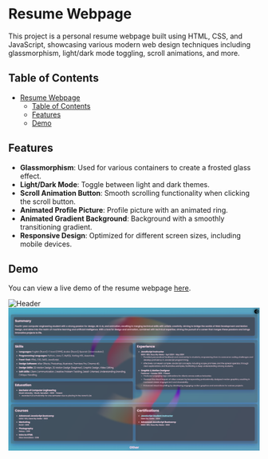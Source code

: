 
#  Resume Webpage

This project is a personal resume webpage built using HTML, CSS, and JavaScript, showcasing various modern web design techniques including glassmorphism, light/dark mode toggling, scroll animations, and more.

## Table of Contents

- [Resume Webpage](#resume-webpage)
  - [Table of Contents](#table-of-contents)
  - [Features](#features)
  - [Demo](#demo)


## Features

- **Glassmorphism**: Used for various containers to create a frosted glass effect.
- **Light/Dark Mode**: Toggle between light and dark themes.
- **Scroll Animation Button**: Smooth scrolling functionality when clicking the scroll button.
- **Animated Profile Picture**: Profile picture with an animated ring.
- **Animated Gradient Background**: Background with a smoothly transitioning gradient.
- **Responsive Design**: Optimized for different screen sizes, including mobile devices.


## Demo

You can view a live demo of the resume webpage [here](https://samasthtc.github.io/Resume-WebPage-experimenting/).

![Header](assets/demo1.gif)
![Details](assets/demo2.jpg)